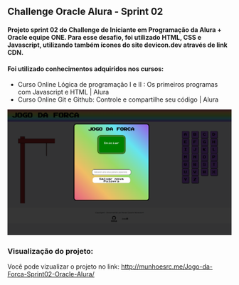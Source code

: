 ## Challenge Oracle Alura - Sprint 02

#### Projeto sprint 02 do Challenge de Iniciante em Programação da Alura + Oracle equipe ONE. Para esse desafio, foi utilizado HTML, CSS e Javascript, utilizando também ícones do site devicon.dev através de link CDN.

#### Foi utilizado conhecimentos adquiridos nos cursos:
* Curso Online Lógica de programação I e II : Os primeiros programas com Javascript e HTML | Alura
* Curso Online Git e Github: Controle e compartilhe seu código | Alura

<div align="center">
  <img src="./image/projetoimg.png">
</div>

### Visualização do projeto:
Você pode vizualizar o projeto no link: http://munhoesrc.me/Jogo-da-Forca-Sprint02-Oracle-Alura/
